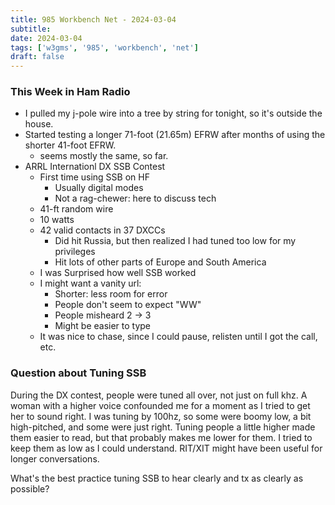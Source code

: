 ```yaml
---
title: 985 Workbench Net - 2024-03-04
subtitle: 
date: 2024-03-04
tags: ['w3gms', '985', 'workbench', 'net']
draft: false
---
```


### This Week in Ham Radio
- I pulled my j-pole wire 
  into a tree by string for tonight, 
  so it's outside the house.
- Started testing a longer 71-foot (21.65m) EFRW after months 
  of using the shorter 41-foot EFRW.
  - seems mostly the same, so far.
- ARRL Internationl DX SSB Contest
  - First time using SSB on HF
    - Usually digital modes
    - Not a rag-chewer: here to discuss tech
  - 41-ft random wire
  - 10 watts
  - 42 valid contacts in 37 DXCCs
    - Did hit Russia, but then realized I had tuned too low for my privileges
    - Hit lots of other parts of Europe and South America
  - I was Surprised how well SSB worked
  - I might want a vanity url:
    - Shorter: less room for error
    - People don't seem to expect "WW"
    - People misheard 2 -> 3
    - Might be easier to type
  - It was nice to chase, since I could pause, relisten until I got the call, etc.

### Question about Tuning SSB
During the DX contest,
people were tuned all over, 
not just on full khz.
A woman with a higher voice confounded me 
for a moment
as I tried to get her to sound right.
I was tuning by 100hz,
so some were boomy low, 
a bit high-pitched,
and some were just right.
Tuning people a little higher 
made them easier to read,
but that probably makes me lower for them.
I tried to keep them as low as I could understand.
RIT/XIT might have been useful for longer conversations.

What's the best practice tuning SSB to hear clearly and tx as clearly as possible?

<!--more-->
